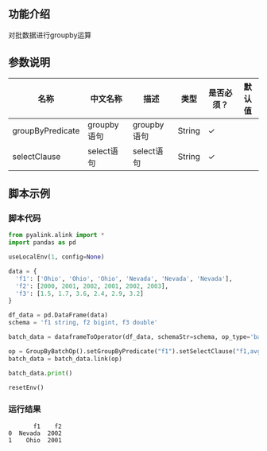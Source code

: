 
## 功能介绍
对批数据进行groupby运算


## 参数说明
| 名称 | 中文名称 | 描述 | 类型 | 是否必须？ | 默认值 |
| --- | --- | --- | --- | --- | --- |
| groupByPredicate | groupby语句 | groupby语句 | String | ✓ |  |
| selectClause | select语句 | select语句 | String | ✓ |  |


## 脚本示例
### 脚本代码

```python
from pyalink.alink import *
import pandas as pd

useLocalEnv(1, config=None)

data = {
  'f1': ['Ohio', 'Ohio', 'Ohio', 'Nevada', 'Nevada', 'Nevada'],
  'f2': [2000, 2001, 2002, 2001, 2002, 2003],
  'f3': [1.5, 1.7, 3.6, 2.4, 2.9, 3.2]
}

df_data = pd.DataFrame(data)
schema = 'f1 string, f2 bigint, f3 double'

batch_data = dataframeToOperator(df_data, schemaStr=schema, op_type='batch')

op = GroupByBatchOp().setGroupByPredicate("f1").setSelectClause("f1,avg(f2) as f2")
batch_data = batch_data.link(op)

batch_data.print()

resetEnv()
```

### 运行结果

```
       f1    f2
0  Nevada  2002
1    Ohio  2001
```
